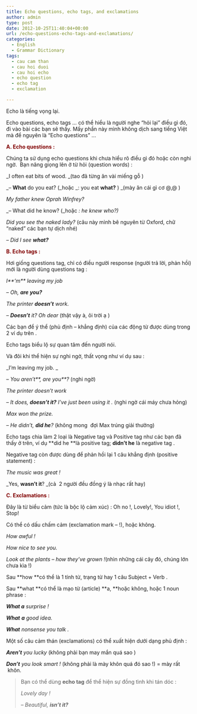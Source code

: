 ```yaml
---
title: Echo questions, echo tags, and exclamations
author: admin
type: post
date: 2012-10-25T11:40:04+00:00
url: /echo-questions-echo-tags-and-exclamations/
categories:
  - English
  - Grammar Dictionary
tags:
  - cau cam than
  - cau hoi duoi
  - cau hoi echo
  - echo question
  - echo tag
  - exclamation

---
```

Echo là tiếng vọng lại.

Echo questions, echo tags &#8230; có thể hiểu là người nghe &#8220;hỏi lại&#8221; điều gì đó, đi vào bài các bạn sẽ thấy. Mấy phần này mình không dịch sang tiếng Việt mà để nguyên là &#8220;Echo questions&#8221; &#8230;

<span style="color: #800000;"><strong>A. Echo questions :</strong></span>

Chúng ta sử dụng echo questions khi chưa hiểu rõ điều gì đó hoặc còn nghi ngờ.  Bạn nâng giọng lên ở từ hỏi (question words) :

_I often eat bits of wood. _(tao đã từng ăn vài miếng gỗ )

_&#8211; **What** do you eat? (_hoặc _: you eat **what?** ) _(mày ăn cái gì cơ @,@ )

_My father knew Oprah Winfrey?_

_&#8211; What did he know? (_hoặc _: he knew who?)_

_Did you see the naked lady?_ (câu này mình bê nguyên từ Oxford, chữ &#8220;naked&#8221; các bạn tự dịch nhé)

_&#8211; Did I see **what?**_

<span style="color: #800000;"><strong>B. Echo tags :</strong></span>

Hơi giống questions tag, chỉ có điều người response (người trả lời, phản hồi) mới là người dùng questions tag :

_I**&#8216;m** leaving my job_

_&#8211; Oh, **are you?**_

_The printer **doesn&#8217;t** work._

_&#8211; **Doesn&#8217;t** it? Oh dear_ (thật vậy à, ôi trời ạ )

Các bạn để ý thể (phủ định &#8211; khẳng định) của các động từ được dùng trong 2 ví dụ trên .

Echo tags biểu lộ sự quan tâm đến người nói.

Và đôi khi thể hiện sự nghi ngờ, thất vọng như ví dụ sau :

_I&#8217;m leaving my job. _

_&#8211; You aren&#8217;t**, are you**?_ (nghi ngờ)

_The printer doesn&#8217;t work_

_&#8211; It does, **doesn&#8217;t it?** I&#8217;ve just been using it ._ (nghi ngờ cái máy chưa hỏng)

_Max won the prize._

_&#8211; He didn&#8217;t, **did he**?_ (không mong  đợi Max trúng giải thưởng)

Echo tags chia làm 2 loại là Negative tag và Positive tag như các bạn đã thấy ở trên, ví dụ **did he **là positive tag; **didn&#8217;t he** là negative tag .

Negative tag còn được dùng để phản hồi lại 1 câu khẳng định (positive statement) :

_The music was great !_

_Yes, **wasn&#8217;t it**? _(cả  2 người đều đồng ý là nhạc rất hay)

<span style="color: #800000;"><strong>C. Exclamations :</strong></span>

Đây là từ biểu cảm (tức là bộc lộ cảm xúc) : Oh no !, Lovely!, You idiot !, Stop!

Có thể có dấu chấm cảm (exclamation mark &#8211; !), hoặc không.

_How awful !_

_How nice to see you._

_Look at the plants &#8211; how they&#8217;ve grown !_(nhìn những cái cây đó, chúng lớn chưa kìa !)

Sau **how **có thể là 1 tính từ, trạng từ hay 1 câu Subject + Verb .

Sau **what **có thể là mạo từ (article) **a, **hoặc không, hoặc 1 noun phrase :

_**What a** surprise !_

_**What** **a** good idea._

_**What** nonsense you talk ._

Một số câu cảm thán (exclamations) có thể xuất hiện dưới dạng phủ định :

_**Aren&#8217;t** you lucky_ (không phải bạn may mắn quá sao )

_**Don&#8217;t** you look smart !_ (không phải là mày khôn quá đó sao !) = mày rất  khôn.

> Bạn có thể dùng **echo tag** để thể hiện sự đồng tình khi tán dóc :
> 
> _Lovely day !_
> 
> _&#8211; Beautiful, **isn&#8217;t it?**_
